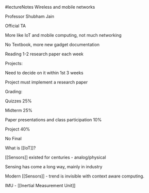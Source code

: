 #lectureNotes 
Wireless and mobile networks

Professor Shubham Jain

Official TA

More like IoT and mobile computing, not much networking

No Textbook, more new gadget documentation

Reading 1-2 research paper each week

Projects:

Need to decide on it within 1st 3 weeks

Project must implement a research paper

Grading:

Quizzes 25%

Midterm 25%

Paper presentations and class participation 10%

Project 40%

No Final

What is [[IoT]]?

[[Sensors]] existed for centuries - analog/physical

Sensing has come a long way, mainly in industry

Modern [[Sensors]] - trend is invisible with context aware computing.

IMU - [[Inertial Measurement Unit]]
